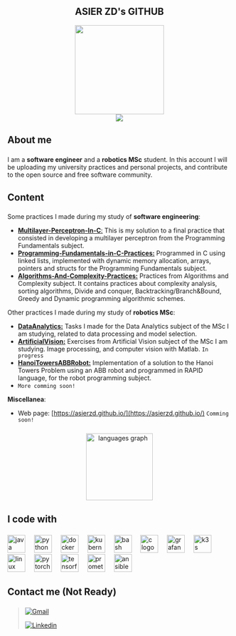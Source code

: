 <h2 align="center">ASIER ZD's GITHUB</h2>

<div align="center">
  <img height="200" src="https://media1.tenor.com/m/Os38-K7VHL4AAAAd/shibainu-typing.gif"  />
</div>

<div align="center">
  <img src="https://visitor-badge.laobi.icu/badge?page_id=asierzd.asierzd&"  />
</div>

###

<h2 align="left">About me</h2>

###

I am a **software engineer** and a **robotics MSc** student.
In this account I will be uploading my university practices and personal projects, and contribute to the open source and free software community.

###

<h2 align="left">Content</h2>

###

Some practices I made during my study of **software engineering**:
- [**Multilayer-Perceptron-In-C**:](https://github.com/asierzd/Multilayer-Perceptron-In-C) This is my solution to a final practice that consisted in developing a multilayer perceptron from the Programming Fundamentals subject.
- [**Programming-Fundamentals-in-C-Practices:**](https://github.com/asierzd/Programming-Fundamentals-in-C-Practices) Programmed in C using linked lists, implemented with dynamic memory allocation, arrays, pointers and structs for the Programming Fundamentals subject.
- [**Algorithms-And-Complexity-Practices:**](https://github.com/asierzd/Algorithms-And-Complexity-Practices) Practices from Algorithms and Complexity subject. It contains practices about complexity analysis, sorting algorithms, Divide and conquer, Backtracking/Branch&Bound, Greedy and Dynamic programming algorithmic schemes.

Other practices I made during my study of **robotics MSc**:
- [**DataAnalytics:**](https://github.com/asierzd/DataAnalytics) Tasks I made for the Data Analytics subject of the MSc I am studying, related to data processing and model selection.
- [**ArtificialVision:**](https://github.com/asierzd/ArtificialVision) Exercises from Artificial Vision subject of the MSc I am studying. Image processing, and computer vision with Matlab. `In progress`
- [**HanoiTowersABBRobot:**](https://github.com/asierzd/HanoiTowersABBRobot) Implementation of a solution to the Hanoi Towers Problem using an ABB robot and programmed in RAPID language, for the robot programming subject.
- `More comming soon!`

**Miscellanea**:
- Web page: [https://asierzd.github.io/](https://asierzd.github.io/) `Comming soon!`

###

<div align="center">
  <img src="https://github-readme-stats.vercel.app/api/top-langs?username=asierzd&locale=en&hide_title=false&layout=compact&card_width=320&langs_count=5&theme=tokyonight&hide_border=false&order=2" height="150" alt="languages graph"  />
</div>

###

<h2 align="left">I code with</h2>

###

<div align="left">
  <img src="https://cdn.jsdelivr.net/gh/devicons/devicon/icons/java/java-original.svg" height="40" alt="java logo"  />
  <img width="12" />
  <img src="https://cdn.jsdelivr.net/gh/devicons/devicon/icons/python/python-original.svg" height="40" alt="python logo"  />
  <img width="12" />
  <img src="https://cdn.jsdelivr.net/gh/devicons/devicon/icons/docker/docker-original.svg" height="40" alt="docker logo"  />
  <img width="12" />
  <img src="https://cdn.jsdelivr.net/gh/devicons/devicon/icons/kubernetes/kubernetes-plain.svg" height="40" alt="kubernetes logo"  />
  <img width="12" />
  <img src="https://cdn.jsdelivr.net/gh/devicons/devicon/icons/bash/bash-original.svg" height="40" alt="bash logo"  />
  <img width="12" />
  <img src="https://cdn.jsdelivr.net/gh/devicons/devicon/icons/c/c-original.svg" height="40" alt="c logo"  />
  <img width="12" />
  <img src="https://cdn.jsdelivr.net/gh/devicons/devicon/icons/grafana/grafana-original.svg" height="40" alt="grafana logo"  />
  <img width="12" />
  <img src="https://cdn.jsdelivr.net/gh/devicons/devicon/icons/k3s/k3s-original.svg" height="40" alt="k3s logo"  />
  <img width="12" />
  <img src="https://cdn.jsdelivr.net/gh/devicons/devicon/icons/linux/linux-original.svg" height="40" alt="linux logo"  />
  <img width="12" />
  <img src="https://cdn.jsdelivr.net/gh/devicons/devicon/icons/pytorch/pytorch-original.svg" height="40" alt="pytorch logo"  />
  <img width="12" />
  <img src="https://cdn.jsdelivr.net/gh/devicons/devicon/icons/tensorflow/tensorflow-original.svg" height="40" alt="tensorflow logo"  />
  <img width="12" />
  <img src="https://cdn.jsdelivr.net/gh/devicons/devicon/icons/prometheus/prometheus-original.svg" height="40" alt="prometheus logo"  />
  <img width="12" />
  <img src="https://cdn.jsdelivr.net/gh/devicons/devicon/icons/ansible/ansible-original.svg" height="40" alt="ansible logo"  />
</div>

###

<h2 align="left">Contact me (Not Ready)</h2>

###

> [![Gmail](https://img.shields.io/badge/-Gmail-red?style=for-the-badge&logo=Gmail&logoColor=white)](mailto:example@gmail.com)
> 
> [![Linkedin](https://img.shields.io/badge/-LinkedIn-blue?style=for-the-badge&logo=Linkedin&logoColor=white)](https://www.linkedin.com/in/mi-cuenta/)
